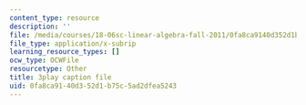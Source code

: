 ```yaml
---
content_type: resource
description: ''
file: /media/courses/18-06sc-linear-algebra-fall-2011/0fa8ca9140d352d1b75c5ad2dfea5243_pSbafxDHdgE.vtt
file_type: application/x-subrip
learning_resource_types: []
ocw_type: OCWFile
resourcetype: Other
title: 3play caption file
uid: 0fa8ca91-40d3-52d1-b75c-5ad2dfea5243
---
```

